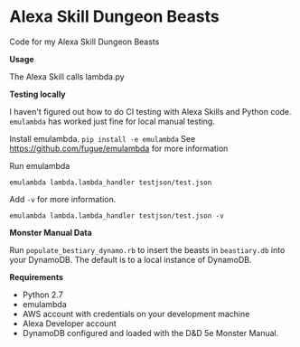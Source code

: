 # Alexa Skill Dungeon Beasts
Code for my Alexa Skill Dungeon Beasts

**Usage**

The Alexa Skill calls lambda.py

**Testing locally**

I haven't figured out how to do CI testing with Alexa Skills and Python code. `emulambda` has worked just fine for local manual testing.


Install emulambda. `pip install -e emulambda`
See https://github.com/fugue/emulambda for more information

Run emulambda

`emulambda lambda.lambda_handler testjson/test.json`

Add `-v` for more information.

`emulambda lambda.lambda_handler testjson/test.json -v`


**Monster Manual Data**

Run `populate_bestiary_dynamo.rb` to insert the beasts in `beastiary.db` into your DynamoDB. The default is to a local instance of DynamoDB.


**Requirements**

- Python 2.7
- emulambda
- AWS account with credentials on your development machine
- Alexa Developer account
- DynamoDB configured and loaded with the D&D 5e Monster Manual.
